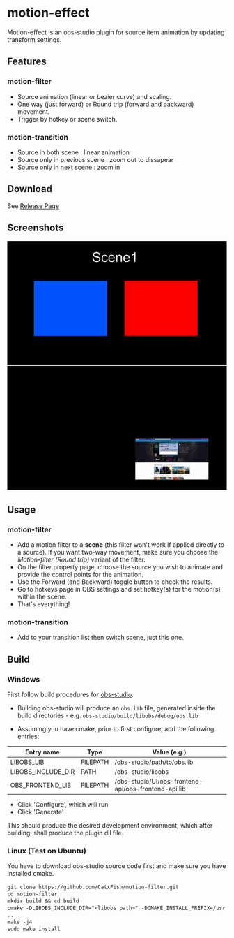 # motion-effect
Motion-effect is an obs-studio plugin for source item animation by updating transform settings.

## Features
### motion-filter
- Source animation (linear or bezier curve) and scaling.
- One way (just forward) or Round trip (forward and backward) movement.
- Trigger by hotkey or scene switch.
### motion-transition
- Source in both scene : linear animation
- Source only in previous scene :  zoom out to dissapear
- Source only in next scene : zoom in

## Download
See [Release Page](https://github.com/CatxFish/motion-effect/releases)

## Screenshots
![Transition](https://github.com/CatxFish/motion-effect/blob/master/img/transition.gif)
![Multiple Filter](https://github.com/CatxFish/motion-effect/blob/master/img/motion3.gif)

## Usage
### motion-filter
- Add a motion filter to a **scene** (this filter won't work if applied directly to a source). If you want two-way movement, make sure you choose the _Motion-filter (Round trip)_ variant of the filter.
- On the filter property page, choose the source you wish to animate and provide the control points for the animation.
- Use the Forward (and Backward) toggle button to check the results.
- Go to hotkeys page in OBS settings and set hotkey(s) for the motion(s) within the scene.
- That's everything!
### motion-transition
- Add to your transition list then switch scene, just this one.

## Build
### Windows
First follow build procedures for [obs-studio](https://github.com/obsproject/obs-studio/wiki/install-instructions#windows-build-directions).

- Building obs-studio will produce an `obs.lib` file, generated inside the build directories - e.g. `obs-studio/build/libobs/debug/obs.lib`

- Assuming you have cmake, prior to first configure, add the following entries:

| Entry name         | Type     | Value (e.g.)                                         |
|--------------------|----------|------------------------------------------------------|
| LIBOBS_LIB         | FILEPATH | /obs-studio/path/to/obs.lib                          |
| LIBOBS_INCLUDE_DIR | PATH     | /obs-studio/libobs                                   |
| OBS_FRONTEND_LIB   | FILEPATH | /obs-studio/UI/obs-frontend-api/obs-frontend-api.lib |

- Click 'Configure', which will run
- Click 'Generate'

This should produce the desired development environment, which after building, shall produce the plugin dll file.

### Linux (Test on Ubuntu)
You have to download obs-studio source code first and make sure you have installed cmake.
```
git clone https://github.com/CatxFish/motion-filter.git
cd motion-filter
mkdir build && cd build
cmake -DLIBOBS_INCLUDE_DIR="<libobs path>" -DCMAKE_INSTALL_PREFIX=/usr ..
make -j4
sudo make install
```
